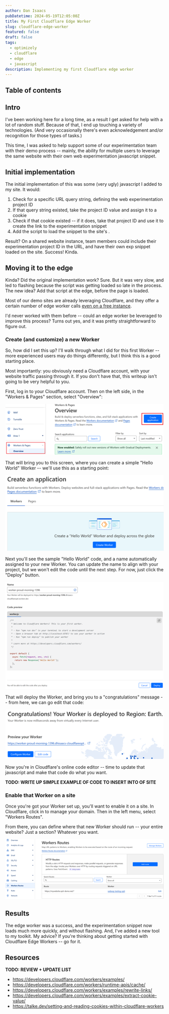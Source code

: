 ```yaml
---
author: Dan Isaacs
pubDatetime: 2024-05-19T12:05:00Z
title: My First Cloudflare Edge Worker
slug: cloudflare-edge-worker
featured: false
draft: false
tags:
  - optimizely
  - cloudflare
  - edge
  - javascript
description: Implementing my first Cloudflare edge worker
---
```


## Table of contents

## Intro

I've been working here for a long time, as a result I get asked for help with a lot of random stuff. Because of that, I end up touching a variety of technologies. (And very occasionally there's even acknowledgement and/or recognition for those types of tasks.)

This time, I was asked to help support some of our experimentation team with their demo process -- mainly, the ability for multiple users to leverage the same website with their own web experimentation javascript snippet.

## Initial implementation

The initial implementation of this was some (very ugly) javascript I added to my site. It would:

1. Check for a specific URL query string, defining the web experimentation project ID
2. If that query string existed, take the project ID value and assign it to a cookie
3. Check if that cookie existed -- if it does, take that project ID and use it to create the link to the experimentation snippet
4. Add the script to load the snippet to the site's <head>.

Result? On a shared website instance, team members could include their experimentation project ID in the URL, and have their own exp snippet loaded on the site. Success! Kinda.

## Moving it to the edge

Kinda? Did the original implementation work? Sure. But it was very slow, and led to flashing because the script was getting loaded so late in the process. The new idea? Add that script at the edge, before the page is loaded.

Most of our demo sites are already leveraging Cloudflare, and they offer a certain number of edge worker calls [even on a free instance](https://developers.cloudflare.com/workers/platform/limits/#worker-limits).

I'd never worked with them before -- could an edge worker be leveraged to improve this process? Turns out yes, and it was pretty straightforward to figure out.

### Create (and customize) a new Worker

So, how did I set this up? I'll walk through what I did for this first Worker -- more experienced users may do things differently, but I think this is a good starting place.

Most importantly: you obviously need a Cloudflare account, with your website traffic passing through it. If you don't have that, this writeup isn't going to be very helpful to you.

First, log in to your Cloudflare account. Then on the left side, in the "Workers & Pages" section, select "Overview":

![Getting started](../../assets/blog/FirstCloudflareEdgeWorker/create-worker.png)

That will bring you to this screen, where you can create a simple "Hello World" Worker -- we'll use this as a starting point:

![Create a worker](../../assets/blog/FirstCloudflareEdgeWorker/create-worker-2.png)

Next you'll see the sample "Hello World" code, and a name automatically assigned to your new Worker. You can update the name to align with your project, but we won't edit the code until the next step. For now, just click the "Deploy" button.

![Create a worker](../../assets/blog/FirstCloudflareEdgeWorker/create-worker-3.png)

That will deploy the Worker, and bring you to a "congratulations" message -- from here, we can go edit that code:

![Create a worker](../../assets/blog/FirstCloudflareEdgeWorker/create-worker-4.png)

Now you're in Cloudflare's online code editor -- time to update that javascript and make that code do what you want.

**TODO: WRITE UP SIMPLE EXAMPLE OF CODE TO INSERT INTO <HEAD> OF SITE**

### Enable that Worker on a site

Once you're got your Worker set up, you'll want to enable it on a site. In Cloudflare, click in to manage your domain. Then in the left menu, select "Workers Routes".

From there, you can define where that new Worker should run -- your entire website? Just a section? Whatever you want.

![Assign a worker](../../assets/blog/FirstCloudflareEdgeWorker/assign-worker.png)

## Results

The edge worker was a success, and the experimentation snippet now loads much more quickly, and without flashing. And, I've added a new tool to my toolkit. My advice? If you're thinking about getting started with Cloudflare Edge Workers -- go for it.

## Resources

**TODO: REVIEW + UPDATE LIST**

- https://developers.cloudflare.com/workers/examples/
- https://developers.cloudflare.com/workers/runtime-apis/cache/
- https://developers.cloudflare.com/workers/examples/rewrite-links/
- https://developers.cloudflare.com/workers/examples/extract-cookie-value/
- https://talke.dev/setting-and-reading-cookies-within-cloudflare-workers
